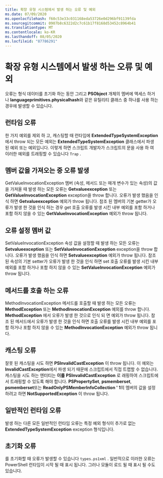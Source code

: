 ```yaml
---
title: 확장 유형 시스템에서 발생 하는 오류 및 예외
ms.date: 07/09/2020
ms.openlocfilehash: f60c53e33c031168eda53726e0d296bf91139fda
ms.sourcegitcommit: 0907b8c6322d2c7c61b17f8168d53452c8964b41
ms.translationtype: MT
ms.contentlocale: ko-KR
ms.lasthandoff: 08/05/2020
ms.locfileid: "87786291"
---
```

# <a name="errors-and-exceptions-in-the-extended-type-system"></a>확장 유형 시스템에서 발생 하는 오류 및 예외

오류는 형식 데이터를 초기화 하는 동안 그리고 **PSObject** 개체의 멤버에 액세스 하거나 **languageprimitives.physicalhash**와 같은 유틸리티 클래스 중 하나를 사용 하는 경우에 발생할 수 있습니다.

## <a name="runtime-errors"></a>런타임 오류

한 가지 예외를 제외 하 고, 캐스팅할 때 런타임에 **ExtendedTypeSystemException** 에서 throw 되는 모든 예외는 **ExtendedTypeSystemException** 클래스에서 파생 된 예외 또는 예외입니다. 이렇게 하면 스크립트 개발자가 스크립트의 문을 사용 하 여 이러한 예외를 트래핑할 수 있습니다 `Trap` .

## <a name="errors-getting-member-values"></a>멤버 값을 가져오는 중 오류 발생

GetValueInvocationException 멤버 (속성, 메서드 또는 매개 변수가 있는 속성)의 값을 가져올 때 발생 하는 모든 오류는 **Getvalueexception** 또는 **GetValueInvocationException** exception을 throw 합니다.
오류가 발생 했음을 인식 하면 **Getvalueexception** 예외가 throw 됩니다. 참조 된 멤버의 기본 getter가 오류가 발생 한 것을 인식 하는 경우 get 호출 오류를 발생 시킨 내부 예외를 포함 하거나 포함 하지 않을 수 있는 **GetValueInvocationException** 예외가 throw 됩니다.

## <a name="errors-setting-member-values"></a>오류 설정 멤버 값

SetValueInvocationException 속성 값을 설정할 때 발생 하는 모든 오류는 **Setvalueexception** 또는 **SetValueInvocationException** exception을 throw 합니다. 오류가 발생 했음을 인식 하면 **Setvalueexception** 예외가 throw 됩니다. 참조 된 속성의 기본 setter가 오류가 발생 한 것을 인식 하면 set 호출 오류를 발생 시킨 내부 예외를 포함 하거나 포함 하지 않을 수 있는 **SetValueInvocationException** 예외가 throw 됩니다.

## <a name="errors-invoking-a-method"></a>메서드를 호출 하는 오류

MethodInvocationException 메서드를 호출할 때 발생 하는 모든 오류는 **MethodException** 또는 **MethodInvocationException** 예외를 throw 합니다. **MethodException** 에서 오류가 발생 한 것으로 인식 되 면 예외가 throw 됩니다. 참조 된 메서드에서 오류가 발생 한 것을 인식 하면 호출 오류를 발생 시킨 내부 예외를 포함 하거나 포함 하지 않을 수 있는 **MethodInvocationException** 예외가 throw 됩니다.

## <a name="casting-errors"></a>캐스팅 오류

잘못 된 캐스팅을 시도 하면 **PSInvalidCastException** 이 throw 됩니다. 이 예외는 **InvalidCastException**에서 파생 되기 때문에 스크립트에서 직접 트랩할 수 없습니다. 캐스팅을 시도 하는 엔터티는 **이를** **PSInvalidCastException** 로 래핑하여 스크립트에서 트래핑할 수 있도록 해야 합니다. **PSPropertySet**, **psmemberset**, **psmemberset**또는 **ReadOnlyPSMemberInfoCollection ' 1**의 멤버의 값을 설정 하려고 하면 **NotSupportedException** 이 throw 됩니다.

## <a name="common-runtime-errors"></a>일반적인 런타임 오류

발생 하는 다른 모든 일반적인 런타임 오류는 특정 예외 형식이 추가로 없는 **ExtendedTypeSystemException** exception 형식입니다.

## <a name="initialization-errors"></a>초기화 오류

를 초기화할 때 오류가 발생할 수 있습니다 `types.ps1xml` . 일반적으로 이러한 오류는 PowerShell 런타임이 시작 될 때 표시 됩니다. 그러나 모듈이 로드 될 때 표시 될 수도 있습니다.
